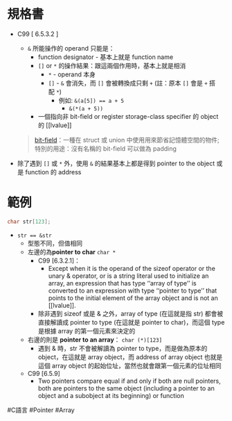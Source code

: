 # 規格書

- C99 [ 6.5.3.2 ]
	- `&` 所能操作的 operand 只能是：
		- function designator - 基本上就是 function name
		- `[]` or `*` 的操作結果：跟這兩個作用時，基本上就是相消
			- `*` - operand 本身
			-  `[]` - `&` 會消失，而 `[]` 會被轉換成只剩 `+` (註：原本 `[]` 會是 `+` 搭配 `*`)
			    - 例如: `&(a[5]) == a + 5`
				    - `&(*(a + 5))`
		- 一個指向非 bit-field or register storage-class specifier 的 object 的 [[lvalue]]
    > [bit-field](https://hackmd.io/@sysprog/c-bitfield)：一種在 struct 或 union 中使用用來節省記憶體空間的物件;  
    > 特別的用途：沒有名稱的 bit-field 可以做為 padding
    
- 除了遇到 `[]` 或 `*` 外，使用 `&` 的結果基本上都是得到 pointer to the object 或是 function 的 address


# 範例

```c
char str[123];
```

- `str == &str`
	- 型態不同，但值相同
	- 左邊的為**pointer to char**  `char *`
		- C99 [6.3.2.1]：
			- Except when it is the operand of the sizeof operator or the unary & operator, or is a string literal used to initialize an array, an expression that has type ‘‘array of type’’ is converted to an expression with type ‘‘pointer to type’’ that points to the initial element of the array object and is not an [[lvalue]].
		- 除非遇到 sizeof 或是 & 之外，array of type (在這就是指 str) 都會被直接解讀成 pointer to type (在這就是 pointer to char)，而這個 type 是根據 array 的第一個元素來決定的
	- 右邊的則是 **pointer to an array**： `char (*)[123]`
		- 遇到 & 時，str 不會被解讀為 pointer to type，而是做為原本的 object，在這就是 array object，而 address of array object 也就是這個 array object 的起始位址，當然也就會跟第一個元素的位址相同
	- C99 [6.5.9]
		- Two pointers compare equal if and only if both are null pointers, both are pointers to the same object (including a pointer to an object and a subobject at its beginning) or function


#C語言 #Pointer #Array 